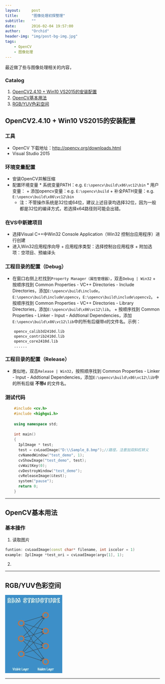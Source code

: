 ```yaml
---
layout:     post
title:      "图像处理初探整理"
subtitle:   ""
date:       2016-02-04 19:57:00
author:     "Orchid"
header-img: "img/post-bg-img.jpg"
tags:
    - OpenCV
    - 图像处理
---
```

<script type="text/javascript" src="http://cdn.mathjax.org/mathjax/latest/MathJax.js?config=default"></script>

最近做了些与图像处理相关的内容，

### Catalog

1.  [OpenCV2.4.10 + Win10 VS2015的安装配置](#opencv2410--win10-vs2015)
2.  [OpenCV基本用法](#opencv)
3.  [RGB/YUV色彩空间](#rgbyuv)

## OpenCV2.4.10 + Win10 VS2015的安装配置

### **工具**
- OpenCV 下载地址：http://opencv.org/downloads.html
- Visual Studio 2015

### **环境变量配置**
- 安装OpenCV并解压缩
- 配置环境变量
		* 系统变量PATH：e.g. `E:\opencv\build\x86\vc12\bin`
		* 用户变量：
			+ 添加opencv变量：e.g. `E:\opencv\build`
			+ 补全PATH变量：e.g. `E:\opencv\build\x86\vc12\bin`
	- 注：不管操作系统是32位或64位，建议上述目录均选择32位，因为一般都是32位的编译方式，若选择x64路径则可能会出错。

### **在VS中新建项目**
- 选择Visual C++中Win32 Console Application（Win32 控制台应用程序）进行创建
- 进入Win32应用程序向导
		+ 应用程序类型：选择控制台应用程序
		+ 附加选项：空项目、预编译头

### **工程目录的配置（Debug）**
- 在窗口右侧上栏找到`Property Manager（属性管理器）`，双击`Debug | Win32`
		+ 按顺序找到 Common Properties - VC++ Directories - Include Directories，添加`E:\opencv\build\include`，`E:\opencv\build\include\opencv`，`E:\opencv\build\include\opencv2`。
		+ 按顺序找到 Common Properties - VC++ Directories - Library Directories，添加`E:\opencv\build\x86\vc12\lib`。
		+ 按顺序找到 Common Properties - Linker - Input - Addtional Dependencies，添加`E:\opencv\build\x86\vc12\lib`中的所有后缀带`d`的文件名。示例：

```
	opencv_calib3d2410d.lib
	opencv_contrib2410d.lib
	opencv_core2410d.lib
	......
```

### **工程目录的配置（Release）**
 - 类似地，双击`Release | Win32`，按照顺序找到 Common Properties - Linker - Input - Addtional Dependencies，添加`E:\opencv\build\x86\vc12\lib`中的所有后缀 **不带`d`** 的文件名。

### **测试代码**

```cpp
    #include <cv.h>
    #include <highgui.h>

    using namespace std;

    int main()
    {
	  IplImage * test;
	  test = cvLoadImage("D:\\Sample_8.bmp");//路径，注意加双斜杠转义
	  cvNamedWindow("test_demo", 1);
	  cvShowImage("test_demo", test);
	  cvWaitKey(0);
	  cvDestroyWindow("test_demo");
	  cvReleaseImage(&test);
	  system("pause");
	  return 0;
    }
```
---

## OpenCV基本用法

### **基本操作**

1. 读取图片
```cpp
funtion: cvLoadImage(const char* filename, int iscolor = 1)
example: IplImage *test_ori = cvLoadImage(argv[1], 1);
```
2. 


---

## RGB/YUV色彩空间

![img](/img/in-post/post-DLS/RBM_structure.png)

---